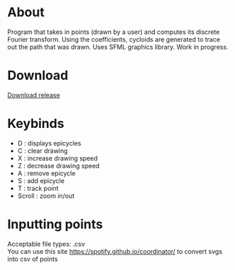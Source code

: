 # About
Program that takes in points (drawn by a user) and computes its discrete Fourier transform. Using the coefficients, cycloids are generated to trace out the path that was drawn. Uses SFML graphics library. Work in progress.

# Download
[Download release](https://github.com/SeaUrc/DFT-Visualizer/releases)

# Keybinds
- D : displays epicycles
- C : clear drawing
- X : increase drawing speed
- Z : decrease drawing speed
- A : remove epicycle
- S : add epicycle
- T : track point
- Scroll : zoom in/out

# Inputting points
Acceptable file types: .csv <br>
You can use this site https://spotify.github.io/coordinator/ to convert svgs into csv of points